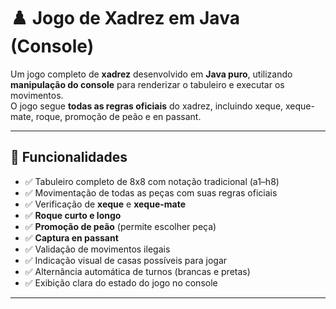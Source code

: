 # ♟️ Jogo de Xadrez em Java (Console)

Um jogo completo de **xadrez** desenvolvido em **Java puro**, utilizando **manipulação do console** para renderizar o tabuleiro e executar os movimentos.  
O jogo segue **todas as regras oficiais** do xadrez, incluindo xeque, xeque-mate, roque, promoção de peão e en passant.

---

## 🧩 Funcionalidades

- ✅ Tabuleiro completo de 8x8 com notação tradicional (a1–h8)  
- ✅ Movimentação de todas as peças com suas regras oficiais  
- ✅ Verificação de **xeque** e **xeque-mate**  
- ✅ **Roque curto e longo**  
- ✅ **Promoção de peão** (permite escolher peça)  
- ✅ **Captura en passant**  
- ✅ Validação de movimentos ilegais  
- ✅ Indicação visual de casas possíveis para jogar  
- ✅ Alternância automática de turnos (brancas e pretas)  
- ✅ Exibição clara do estado do jogo no console

---


